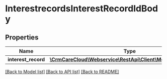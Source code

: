 # InterestrecordsInterestRecordIdBody

## Properties
Name | Type | Description | Notes
------------ | ------------- | ------------- | -------------
**interest_record** | [**\CrmCareCloud\Webservice\RestApi\Client\Model\InterestRecord**](InterestRecord.md) |  | 

[[Back to Model list]](../../README.md#documentation-for-models) [[Back to API list]](../../README.md#documentation-for-api-endpoints) [[Back to README]](../../README.md)


